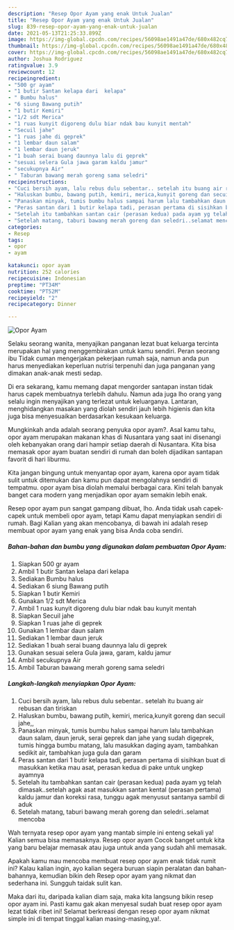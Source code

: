 ```yaml
---
description: "Resep Opor Ayam yang enak Untuk Jualan"
title: "Resep Opor Ayam yang enak Untuk Jualan"
slug: 839-resep-opor-ayam-yang-enak-untuk-jualan
date: 2021-05-13T21:25:33.899Z
image: https://img-global.cpcdn.com/recipes/56098ae1491a47de/680x482cq70/opor-ayam-foto-resep-utama.jpg
thumbnail: https://img-global.cpcdn.com/recipes/56098ae1491a47de/680x482cq70/opor-ayam-foto-resep-utama.jpg
cover: https://img-global.cpcdn.com/recipes/56098ae1491a47de/680x482cq70/opor-ayam-foto-resep-utama.jpg
author: Joshua Rodriguez
ratingvalue: 3.9
reviewcount: 12
recipeingredient:
- "500 gr ayam"
- "1 butir Santan kelapa dari  kelapa"
- " Bumbu halus"
- "6 siung Bawang putih"
- "1 butir Kemiri"
- "1/2 sdt Merica"
- "1 ruas kunyit digoreng dulu biar ndak bau kunyit mentah"
- "Secuil jahe"
- "1 ruas jahe di geprek"
- "1 lembar daun salam"
- "1 lembar daun jeruk"
- "1 buah serai buang daunnya lalu di geprek"
- "sesuai selera Gula jawa garam kaldu jamur"
- "secukupnya Air"
- " Taburan bawang merah goreng sama seledri"
recipeinstructions:
- "Cuci bersih ayam, lalu rebus dulu sebentar.. setelah itu buang air rebusan dan tiriskan"
- "Haluskan bumbu, bawang putih, kemiri, merica,kunyit goreng dan secuil jahe,,"
- "Panaskan minyak, tumis bumbu halus sampai harum lalu tambahkan daun salam, daun jeruk, serai geprek dan jahe yang sudah digeprek, tumis hingga bumbu matang, lalu masukkan daging ayam, tambahkan sedikit air, tambahkan juga gula dan garam"
- "Peras santan dari 1 butir kelapa tadi, perasan pertama di sisihkan buat di masukkan ketika mau asat, perasan kedua di pake untuk ungkep ayamnya"
- "Setelah itu tambahkan santan cair (perasan kedua) pada ayam yg telah dimasak..setelah agak asat masukkan santan kental (perasan pertama) kaldu jamur dan koreksi rasa, tunggu agak menyusut santanya sambil di aduk"
- "Setelah matang, taburi bawang merah goreng dan seledri..selamat mencoba"
categories:
- Resep
tags:
- opor
- ayam

katakunci: opor ayam 
nutrition: 252 calories
recipecuisine: Indonesian
preptime: "PT34M"
cooktime: "PT52M"
recipeyield: "2"
recipecategory: Dinner

---
```



![Opor Ayam](https://img-global.cpcdn.com/recipes/56098ae1491a47de/680x482cq70/opor-ayam-foto-resep-utama.jpg)

Selaku seorang wanita, menyajikan panganan lezat buat keluarga tercinta merupakan hal yang menggembirakan untuk kamu sendiri. Peran seorang ibu Tidak cuman mengerjakan pekerjaan rumah saja, namun anda pun harus menyediakan keperluan nutrisi terpenuhi dan juga panganan yang dimakan anak-anak mesti sedap.

Di era  sekarang, kamu memang dapat mengorder santapan instan tidak harus capek membuatnya terlebih dahulu. Namun ada juga lho orang yang selalu ingin menyajikan yang terlezat untuk keluarganya. Lantaran, menghidangkan masakan yang diolah sendiri jauh lebih higienis dan kita juga bisa menyesuaikan berdasarkan kesukaan keluarga. 



Mungkinkah anda adalah seorang penyuka opor ayam?. Asal kamu tahu, opor ayam merupakan makanan khas di Nusantara yang saat ini disenangi oleh kebanyakan orang dari hampir setiap daerah di Nusantara. Kita bisa memasak opor ayam buatan sendiri di rumah dan boleh dijadikan santapan favorit di hari liburmu.

Kita jangan bingung untuk menyantap opor ayam, karena opor ayam tidak sulit untuk ditemukan dan kamu pun dapat mengolahnya sendiri di tempatmu. opor ayam bisa diolah memalui berbagai cara. Kini telah banyak banget cara modern yang menjadikan opor ayam semakin lebih enak.

Resep opor ayam pun sangat gampang dibuat, lho. Anda tidak usah capek-capek untuk membeli opor ayam, tetapi Kamu dapat menyiapkan sendiri di rumah. Bagi Kalian yang akan mencobanya, di bawah ini adalah resep membuat opor ayam yang enak yang bisa Anda coba sendiri.

<!--inarticleads1-->

##### Bahan-bahan dan bumbu yang digunakan dalam pembuatan Opor Ayam:

1. Siapkan 500 gr ayam
1. Ambil 1 butir Santan kelapa dari  kelapa
1. Sediakan  Bumbu halus
1. Sediakan 6 siung Bawang putih
1. Siapkan 1 butir Kemiri
1. Gunakan 1/2 sdt Merica
1. Ambil 1 ruas kunyit digoreng dulu biar ndak bau kunyit mentah
1. Siapkan Secuil jahe
1. Siapkan 1 ruas jahe di geprek
1. Gunakan 1 lembar daun salam
1. Sediakan 1 lembar daun jeruk
1. Sediakan 1 buah serai buang daunnya lalu di geprek
1. Gunakan sesuai selera Gula jawa, garam, kaldu jamur
1. Ambil secukupnya Air
1. Ambil  Taburan bawang merah goreng sama seledri




<!--inarticleads2-->

##### Langkah-langkah menyiapkan Opor Ayam:

1. Cuci bersih ayam, lalu rebus dulu sebentar.. setelah itu buang air rebusan dan tiriskan
1. Haluskan bumbu, bawang putih, kemiri, merica,kunyit goreng dan secuil jahe,,
1. Panaskan minyak, tumis bumbu halus sampai harum lalu tambahkan daun salam, daun jeruk, serai geprek dan jahe yang sudah digeprek, tumis hingga bumbu matang, lalu masukkan daging ayam, tambahkan sedikit air, tambahkan juga gula dan garam
1. Peras santan dari 1 butir kelapa tadi, perasan pertama di sisihkan buat di masukkan ketika mau asat, perasan kedua di pake untuk ungkep ayamnya
1. Setelah itu tambahkan santan cair (perasan kedua) pada ayam yg telah dimasak..setelah agak asat masukkan santan kental (perasan pertama) kaldu jamur dan koreksi rasa, tunggu agak menyusut santanya sambil di aduk
1. Setelah matang, taburi bawang merah goreng dan seledri..selamat mencoba




Wah ternyata resep opor ayam yang mantab simple ini enteng sekali ya! Kalian semua bisa memasaknya. Resep opor ayam Cocok banget untuk kita yang baru belajar memasak atau juga untuk anda yang sudah ahli memasak.

Apakah kamu mau mencoba membuat resep opor ayam enak tidak rumit ini? Kalau kalian ingin, ayo kalian segera buruan siapin peralatan dan bahan-bahannya, kemudian bikin deh Resep opor ayam yang nikmat dan sederhana ini. Sungguh taidak sulit kan. 

Maka dari itu, daripada kalian diam saja, maka kita langsung bikin resep opor ayam ini. Pasti kamu gak akan menyesal sudah buat resep opor ayam lezat tidak ribet ini! Selamat berkreasi dengan resep opor ayam nikmat simple ini di tempat tinggal kalian masing-masing,ya!.

